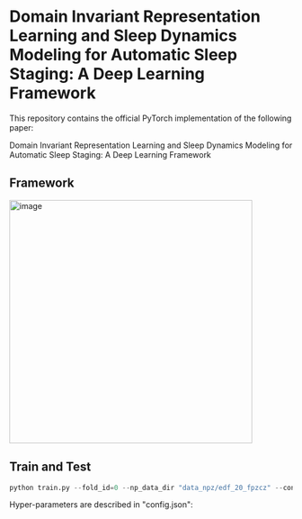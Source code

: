 # Domain Invariant Representation Learning and Sleep Dynamics Modeling for Automatic Sleep Staging: A Deep Learning Framework

This repository contains the official PyTorch implementation of the following paper:

Domain Invariant Representation Learning and Sleep Dynamics Modeling for Automatic Sleep Staging: A Deep Learning Framework


## Framework
<img width="432" alt="image" src="https://user-images.githubusercontent.com/39074545/208545003-e0652f3f-dcf5-49f3-bf24-ee4ae8fd2ace.png">


## Train and Test
```python 
python train.py --fold_id=0 --np_data_dir "data_npz/edf_20_fpzcz" --config "config.json"
```
Hyper-parameters are described in "config.json":
